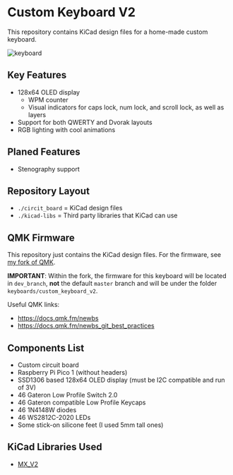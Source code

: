 # Custom Keyboard V2
This repository contains KiCad design files for a home-made custom keyboard.

![keyboard](https://github.com/user-attachments/assets/8217eb11-a3c6-4597-86f2-6d222c39866a)

## Key Features
- 128x64 OLED display
  - WPM counter
  - Visual indicators for caps lock, num lock, and scroll lock, as well as layers
- Support for both QWERTY and Dvorak layouts
- RGB lighting with cool animations

## Planed Features
- Stenography support

## Repository Layout
- `./circit_board` = KiCad design files
- `./kicad-libs` = Third party libraries that KiCad can use

## QMK Firmware
This repository just contains the KiCad design files. For the firmware, see [my fork of QMK](https://github.com/OllieSHunt/qmk_firmware).

**IMPORTANT**: Within the fork, the firmware for this keyboard will be located in `dev_branch`, **not** the default `master` branch and will be under the folder `keyboards/custom_keyboard_v2`.

Useful QMK links:
- https://docs.qmk.fm/newbs
- https://docs.qmk.fm/newbs_git_best_practices

## Components List
- Custom circuit board
- Raspberry Pi Pico 1 (without headers)
- SSD1306 based 128x64 OLED display (must be I2C compatible and run of 3V)
- 46 Gateron Low Profile Switch 2.0
- 46 Gateron compatible Low Profile Keycaps
- 46 1N4148W diodes
- 46 WS2812C-2020 LEDs
- Some stick-on silicone feet (I used 5mm tall ones)

## KiCad Libraries Used
- [MX_V2](https://github.com/ai03-2725/MX_V2/tree/main)
